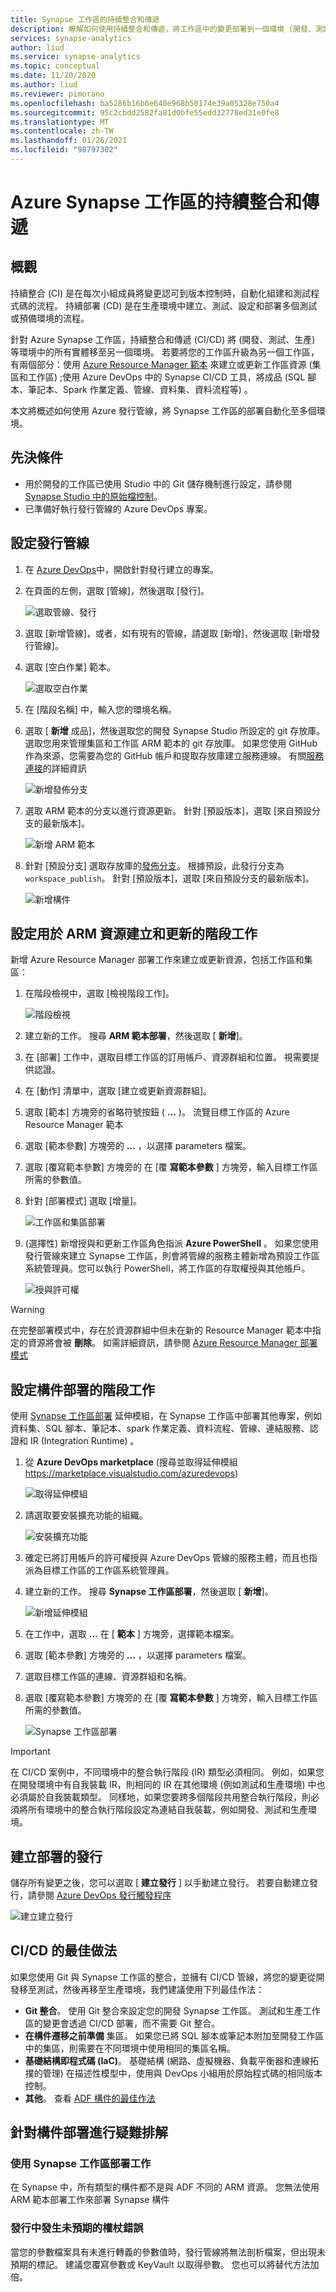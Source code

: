```yaml
---
title: Synapse 工作區的持續整合和傳遞
description: 瞭解如何使用持續整合和傳遞，將工作區中的變更部署到一個環境 (開發、測試、生產) 至另一個環境。
services: synapse-analytics
author: liud
ms.service: synapse-analytics
ms.topic: conceptual
ms.date: 11/20/2020
ms.author: liud
ms.reviewer: pimorano
ms.openlocfilehash: ba5286b16b6e640e968b50174e39a05328e750a4
ms.sourcegitcommit: 95c2cbdd2582fa81d0bfe55edd32778ed31e0fe8
ms.translationtype: MT
ms.contentlocale: zh-TW
ms.lasthandoff: 01/26/2021
ms.locfileid: "98797302"
---
```

# <a name="continuous-integration-and-delivery-for-azure-synapse-workspace"></a>Azure Synapse 工作區的持續整合和傳遞

## <a name="overview"></a>概觀

持續整合 (CI) 是在每次小組成員將變更認可到版本控制時，自動化組建和測試程式碼的流程。 持續部署 (CD) 是在生產環境中建立、測試、設定和部署多個測試或預備環境的流程。

針對 Azure Synapse 工作區，持續整合和傳遞 (CI/CD) 將 (開發、測試、生產) 等環境中的所有實體移至另一個環境。 若要將您的工作區升級為另一個工作區，有兩個部分：使用 [Azure Resource Manager 範本](../../azure-resource-manager/templates/overview.md) 來建立或更新工作區資源 (集區和工作區) ;使用 Azure DevOps 中的 Synapse CI/CD 工具，將成品 (SQL 腳本、筆記本、Spark 作業定義、管線、資料集、資料流程等) 。 

本文將概述如何使用 Azure 發行管線，將 Synapse 工作區的部署自動化至多個環境。

## <a name="prerequisites"></a>先決條件

-   用於開發的工作區已使用 Studio 中的 Git 儲存機制進行設定，請參閱 [Synapse Studio 中的原始檔控制](source-control.md)。
-   已準備好執行發行管線的 Azure DevOps 專案。

## <a name="set-up-a-release-pipelines"></a>設定發行管線

1.  在 [Azure DevOps](https://dev.azure.com/)中，開啟針對發行建立的專案。

1.  在頁面的左側，選取 [管線]，然後選取 [發行]。

    ![選取管線、發行](media/create-release-1.png)

1.  選取 [新增管線]，或者，如有現有的管線，請選取 [新增]，然後選取 [新增發行管線]。

1.  選取 [空白作業] 範本。

    ![選取空白作業](media/create-release-select-empty.png)

1.  在 [階段名稱] 中，輸入您的環境名稱。

1.  選取 [ **新增** 成品]，然後選取您的開發 Synapse Studio 所設定的 git 存放庫。 選取您用來管理集區和工作區 ARM 範本的 git 存放庫。 如果您使用 GitHub 作為來源，您需要為您的 GitHub 帳戶和提取存放庫建立服務連線。 有關[服務連接](/azure/devops/pipelines/library/service-endpoints)的詳細資訊 

    ![新增發佈分支](media/release-creation-github.png)

1.  選取 ARM 範本的分支以進行資源更新。 針對 [預設版本]，選取 [來自預設分支的最新版本]。

    ![新增 ARM 範本](media/release-creation-arm-branch.png)

1.  針對 [預設分支] 選取存放庫的[發佈分支](source-control.md#configure-publishing-settings)。 根據預設，此發行分支為 `workspace_publish`。 針對 [預設版本]，選取 [來自預設分支的最新版本]。

    ![新增構件](media/release-creation-publish-branch.png)

## <a name="set-up-a-stage-task-for-arm-resource-create-and-update"></a>設定用於 ARM 資源建立和更新的階段工作 

新增 Azure Resource Manager 部署工作來建立或更新資源，包括工作區和集區：

1. 在階段檢視中，選取 [檢視階段工作]。

    ![階段檢視](media/release-creation-stage-view.png)

1. 建立新的工作。 搜尋 **ARM 範本部署**，然後選取 [ **新增**]。

1. 在 [部署] 工作中，選取目標工作區的訂用帳戶、資源群組和位置。 視需要提供認證。

1. 在 [動作] 清單中，選取 [建立或更新資源群組]。

1. 選取 [範本] 方塊旁的省略符號按鈕 ( **...** )。 流覽目標工作區的 Azure Resource Manager 範本

1. 選取 [範本參數] 方塊旁的 **…** ，以選擇 parameters 檔案。

1. 選取 [覆寫範本參數] 方塊旁的 在 [覆 **寫範本參數** ] 方塊旁，輸入目標工作區所需的參數值。 

1. 針對 [部署模式] 選取 [增量]。
    
    ![工作區和集區部署](media/pools-resource-deploy.png)

1.  (選擇性) 新增授與和更新工作區角色指派 **Azure PowerShell** 。 如果您使用發行管線來建立 Synapse 工作區，則會將管線的服務主體新增為預設工作區系統管理員。您可以執行 PowerShell，將工作區的存取權授與其他帳戶。 
    
    ![授與許可權](media/release-creation-grant-permission.png)

 > [!WARNING]
> 在完整部署模式中，存在於資源群組中但未在新的 Resource Manager 範本中指定的資源將會被 **刪除**。 如需詳細資訊，請參閱 [Azure Resource Manager 部署模式](../../azure-resource-manager/templates/deployment-modes.md)

## <a name="set-up-a-stage-task-for-artifacts-deployment"></a>設定構件部署的階段工作 

使用 [Synapse 工作區部署](https://marketplace.visualstudio.com/items?itemName=AzureSynapseWorkspace.synapsecicd-deploy) 延伸模組，在 Synapse 工作區中部署其他專案，例如資料集、SQL 腳本、筆記本、spark 作業定義、資料流程、管線、連結服務、認證和 IR (Integration Runtime) 。  

1. 從 **Azure DevOps marketplace** (搜尋並取得延伸模組 https://marketplace.visualstudio.com/azuredevops) 

     ![取得延伸模組](media/get-extension-from-market.png)

1. 請選取要安裝擴充功能的組織。 

     ![安裝擴充功能](media/install-extension.png)

1. 確定已將訂用帳戶的許可權授與 Azure DevOps 管線的服務主體，而且也指派為目標工作區的工作區系統管理員。 

1. 建立新的工作。 搜尋 **Synapse 工作區部署**，然後選取 [ **新增**]。

     ![新增延伸模組](media/add-extension-task.png)

1.  在工作中，選取 **...** 在 [ **範本** ] 方塊旁，選擇範本檔案。

1. 選取 [範本參數] 方塊旁的 **…** ，以選擇 parameters 檔案。

1. 選取目標工作區的連線、資源群組和名稱。 

1. 選取 [覆寫範本參數] 方塊旁的 在 [覆 **寫範本參數** ] 方塊旁，輸入目標工作區所需的參數值。 

    ![Synapse 工作區部署](media/create-release-artifacts-deployment.png)

> [!IMPORTANT]
> 在 CI/CD 案例中，不同環境中的整合執行階段 (IR) 類型必須相同。 例如，如果您在開發環境中有自我裝載 IR，則相同的 IR 在其他環境 (例如測試和生產環境) 中也必須屬於自我裝載類型。 同樣地，如果您要跨多個階段共用整合執行階段，則必須將所有環境中的整合執行階段設定為連結自我裝載，例如開發、測試和生產環境。

## <a name="create-release-for-deployment"></a>建立部署的發行 

儲存所有變更之後，您可以選取 [ **建立發行** ] 以手動建立發行。 若要自動建立發行，請參閱 [Azure DevOps 發行觸發程序](/azure/devops/pipelines/release/triggers)

   ![建立建立發行](media/release-creation-manually.png)

## <a name="best-practices-for-cicd"></a>CI/CD 的最佳做法

如果您使用 Git 與 Synapse 工作區的整合，並擁有 CI/CD 管線，將您的變更從開發移至測試，然後再移至生產環境，我們建議使用下列最佳作法：

-   **Git 整合**。 使用 Git 整合來設定您的開發 Synapse 工作區。 測試和生產工作區的變更會透過 CI/CD 部署，而不需要 Git 整合。
-   **在構件遷移之前準備** 集區。 如果您已將 SQL 腳本或筆記本附加至開發工作區中的集區，則需要在不同環境中使用相同的集區名稱。 
-   **基礎結構即程式碼 (IaC)**。 基礎結構 (網路、虛擬機器、負載平衡器和連線拓撲的管理) 在描述性模型中，使用與 DevOps 小組用於原始程式碼的相同版本控制。 
-   **其他**。 查看 [ADF 構件的最佳作法](../../data-factory/continuous-integration-deployment.md#best-practices-for-cicd)

## <a name="troubleshooting-artifacts-deployment"></a>針對構件部署進行疑難排解 

### <a name="use-the-synapse-workspace-deployment-task"></a>使用 Synapse 工作區部署工作

在 Synapse 中，所有類型的構件都不是與 ADF 不同的 ARM 資源。 您無法使用 ARM 範本部署工作來部署 Synapse 構件
 
### <a name="unexpected-token-error-in-release"></a>發行中發生未預期的權杖錯誤

當您的參數檔案具有未進行轉義的參數值時，發行管線將無法剖析檔案，但出現未預期的標記。 建議您覆寫參數或 KeyVault 以取得參數。 您也可以將替代方法加倍。